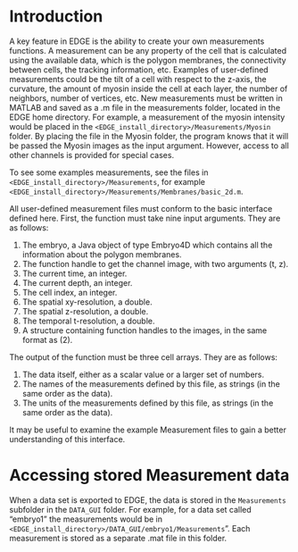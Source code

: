 # Introduction #
A key feature in EDGE is the ability to create your own measurements functions. A measurement can be any property of the cell that is calculated using the available data, which is the polygon membranes, the connectivity between cells, the tracking information, etc. Examples of user-defined measurements could be the tilt of a cell with respect to the z-axis, the curvature, the amount of myosin inside the cell at each layer, the number of neighbors, number of vertices, etc. New measurements must be written in MATLAB and saved as a .m file in the measurements folder, located in the EDGE home directory. For example, a measurement of the myosin intensity would be placed in the `<EDGE_install_directory>/Measurements/Myosin` folder. By placing the file in the Myosin folder, the program knows that it will be passed the Myosin images as the input argument. However, access to all other channels is provided for special cases.

To see some examples measurements, see the files in `<EDGE_install_directory>/Measurements`, for example `<EDGE_install_directory>/Measurements/Membranes/basic_2d.m`.

All user-defined measurement files must conform to the basic interface defined here. First, the function must take nine input arguments. They are as follows:

  1. The embryo, a Java object of type Embryo4D which contains all the information about the polygon membranes.
  1. The function handle to get the channel image, with two arguments (t, z).
  1. The current time, an integer.
  1. The current depth, an integer.
  1. The cell index, an integer.
  1. The spatial xy-resolution, a double.
  1. The spatial z-resolution, a double.
  1. The temporal t-resolution, a double.
  1. A structure containing function handles to the images, in the same format as (2).

The output of the function must be three cell arrays. They are as follows:

  1. The data itself, either as a scalar value or a larger set of numbers.
  1. The names of the measurements defined by this file, as strings (in the same order as the data).
  1. The units of the measurements defined by this file, as strings (in the same order as the data).

It may be useful to examine the example Measurement files to gain a better understanding of this interface.

# Accessing stored Measurement data #
When a data set is exported to EDGE, the data is stored in the `Measurements` subfolder in the `DATA_GUI` folder. For example, for a data set called “embryo1” the measurements would be in `<EDGE_install_directory>/DATA_GUI/embryo1/Measurements`”. Each measurement is stored as a separate .mat file in this folder.